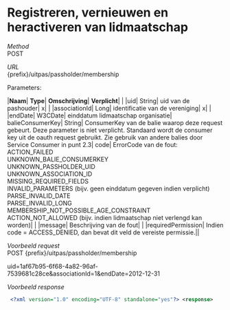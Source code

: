 ---
---

# Registreren, vernieuwen en heractiveren van lidmaatschap

_Method_<br> POST

_URL_<br> {prefix}/uitpas/passholder/membership

Parameters:

 

|**Naam**| **Type**| **Omschrijving**| **Verplicht**| |
|uid| String| uid van de pashouder| x| |
|associationId| Long| identificatie van de vereniging| x| |
|endDate| W3CDate| einddatum lidmaatschap organisatie| balieConsumerKey| String| ConsumerKey van de balie waarop deze request gebeurt. Deze parameter is niet verplicht. Standaard wordt de consumer key uit de oauth request gebruikt. Zie gebruik van andere balies door Service Consumer in punt 2.3| code| ErrorCode van de fout:<br> ACTION\_FAILED<br> UNKNOWN\_BALIE\_CONSUMERKEY<br> UNKNOWN\_PASSHOLDER\_UID<br> UNKNOWN\_ASSOCIATION\_ID<br> MISSING\_REQUIRED\_FIELDS<br> INVALID\_PARAMETERS (bijv. geen einddatum gegeven indien verplicht)<br> PARSE\_INVALID\_DATE<br> PARSE\_INVALID\_LONG<br> MEMBERSHIP\_NOT\_POSSIBLE\_AGE\_CONSTRAINT<br> ACTION\_NOT\_ALLOWED (bijv. indien lidmaatschap niet verlengd kan worden)| |
|message| Beschrijving van de fout| |
|requiredPermission| Indien code = ACCESS\_DENIED, dan bevat dit veld de vereiste permissie.||

_Voorbeeld request_<br> POST {prefix}/uitpas/passholder/membership

uid=1af67b95-6f68-4a82-96af-7539681c28ce&associationId=1&endDate=2012-12-31

_Voorbeeld response_<br>


~~~xml
 <?xml version="1.0" encoding="UTF-8" standalone="yes"?> <response> 	<code>ACTION_SUCCEEDED</code> 	<message>Lidmaatschap werd succesvol aangemaakt.</message> </response>
~~~
